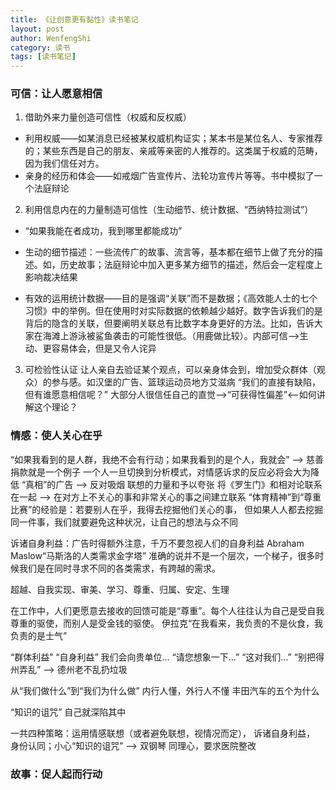 ```yaml
---
title: 《让创意更有黏性》读书笔记
layout: post
author: WenfengShi
category: 读书
tags: [读书笔记]
---
```



### 可信：让人愿意相信

1. 借助外来力量创造可信性（权威和反权威）

- 利用权威——如某消息已经被某权威机构证实；某本书是某位名人、专家推荐的；某些东西是自己的朋友、亲戚等亲密的人推荐的。这类属于权威的范畴，因为我们信任对方。
- 亲身的经历和体会——如戒烟广告宣传片、法轮功宣传片等等。书中模拟了一个法庭辩论

2. 利用信息内在的力量制造可信性（生动细节、统计数据、“西纳特拉测试”）

- “如果我能在者成功，我到哪里都能成功”

- 生动的细节描述：一些流传广的故事、流言等，基本都在细节上做了充分的描述。如，历史故事；法庭辩论中加入更多某方细节的描述，然后会一定程度上影响裁决结果
- 有效的运用统计数据——目的是强调“关联”而不是数据；《高效能人士的七个习惯》中的举例。但在使用时对实际数据的依赖越少越好。数字告诉我们的是背后的隐含的关联，但要阐明关联总有比数字本身更好的方法。比如，告诉大家在海滩上游泳被鲨鱼袭击的可能性很低。（用鹿做比较）。内部可信-->生动、更容易体会，但是又令人诧异

3. 可检验性认证
让人亲自去验证某个观点，可以亲身体会到，增加受众群体（观众）的参与感。如汉堡的广告、篮球运动员地方艾滋病
“我们的直接有缺陷，但有谁愿意相信呢？” 大部分人很信任自己的直觉-->“可获得性偏差”<--如何讲解这个理论？

### 情感：使人关心在乎
“如果我看到的是人群，我绝不会有行动；如果我看到的是个人，我就会” --> 慈善捐款就是一个例子
一个人一旦切换到分析模式，对情感诉求的反应必将会大为降低
“真相”的广告 --> 反对吸烟
联想的力量和予以夸张
将《罗生门》和相对论联系在一起 --> 在对方上不关心的事和非常关心的事之间建立联系
“体育精神”到“尊重比赛”的经验是：若要别人在乎，我得去挖掘他们关心的事， 但如果人人都去挖掘同一件事，我们就要避免这种状况，让自己的想法与众不同

诉诸自身利益：广告时得额外注意，千万不要忽视人们的自身利益
Abraham Maslow“马斯洛的人类需求金字塔” 准确的说并不是一个层次，一个梯子，很多时候我们是在同时寻求不同的各类需求，有跨越的需求。

超越、自我实现、审美、学习、尊重、归属、安定、生理

在工作中，人们更愿意去接收的回馈可能是“尊重”。每个人往往认为自己是受自我尊重的驱使，而别人是受金钱的驱使。
伊拉克“在我看来，我负责的不是伙食，我负责的是士气”

“群体利益” “自身利益” 我们会向贵单位...
“请您想象一下...” “这对我们...”
“别把得州弄乱” --> 德州老不乱扔垃圾

从“我们做什么”到“我们为什么做” 内行人懂，外行人不懂   丰田汽车的五个为什么

“知识的诅咒” 自己就深陷其中

一共四种策略：运用情感联想（或者避免联想，视情况而定）， 诉诸自身利益， 身份认同；小心“知识的诅咒” --> 双钢琴
同理心，要求医院整改

### 故事：促人起而行动







